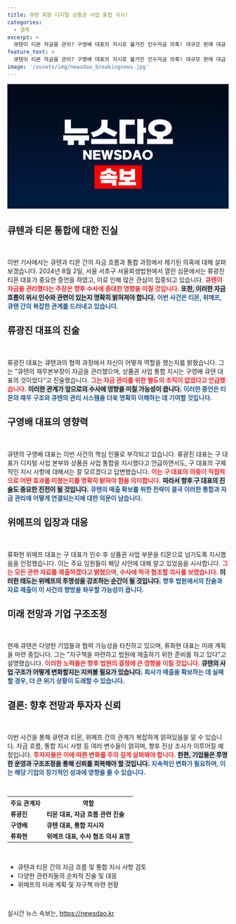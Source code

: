```yaml
---
title: 큐텐 회장 디지털 상품권 사업 통합 지시!
categories:
  - 경제
excerpt: >
  큐텐이 티몬 자금을 관리? 구영배 대표의 지시로 불거진 인수자금 의혹! 대규모 판매 대금 미정산 사태의 진실은? 류광진, 알고 있는 사실이며 수사에 협조하겠다 밝혀.
feature_text: >
  큐텐이 티몬 자금을 관리? 구영배 대표의 지시로 불거진 인수자금 의혹! 대규모 판매 대금 미정산 사태의 진실은? 류광진, 알고 있는 사실이며 수사에 협조하겠다 밝혀.
image: '/assets/img/newsdao_breakingnews.jpg'
---
```


<p><img src="/assets/img/newsdao_breakingnews.jpg" alt="implanttips 속보" /></p>

<h2 data-ke-size="size26">큐텐과 티몬 통합에 대한 진실</h2>

<p data-ke-size="size16">&nbsp;</p>

<p>이번 기사에서는 큐텐과 티몬 간의 자금 흐름과 통합 과정에서 제기된 의혹에 대해 살펴보겠습니다. 2024년 8월 2일, 서울 서초구 서울회생법원에서 열린 심문에서는 류광진 티몬 대표가 중요한 증언을 하였고, 이로 인해 많은 관심이 집중되고 있습니다. <b><span style="color: #ee2323;">큐텐이 자금을 관리했다는 주장은 향후 수사에 중대한 영향을 미칠 것입니다.</span></b> <b><span style="background-color: #21538527;">또한, 이러한 자금 흐름이 위시 인수와 관련이 있는지 명확히 밝혀져야 합니다.</span></b> <b><span style="color: #1a5490;">이번 사건은 티몬, 위메프, 큐텐 간의 복잡한 관계를 드러내고 있습니다.</span></b></p>

<h2 data-ke-size="size26">류광진 대표의 진술</h2>

<p data-ke-size="size16">&nbsp;</p>

<p>류광진 대표는 큐텐과의 협력 과정에서 자신이 어떻게 역할을 했는지를 밝혔습니다. 그는 "큐텐의 재무본부장이 자금을 관리했으며, 상품권 사업 통합 지시는 구영배 큐텐 대표의 것이었다"고 진술했습니다. <b><span style="color: #ee2323;">그는 자금 관리를 위한 별도의 조직이 없었다고 언급했습니다.</span></b> <b><span style="background-color: #21538527;">이러한 관계가 앞으로의 수사에 영향을 미칠 가능성이 큽니다.</span></b> <b><span style="color: #1a5490;">이러한 증언은 티몬의 재무 구조와 큐텐의 관리 시스템을 더욱 명확히 이해하는 데 기여할 것입니다.</span></b></p>

<h2 data-ke-size="size26">구영배 대표의 영향력</h2>

<p data-ke-size="size16">&nbsp;</p>

<p>큐텐의 구영배 대표는 이번 사건의 핵심 인물로 부각되고 있습니다. 류광진 대표는 구 대표가 디지털 사업 본부와 상품권 사업 통합을 지시했다고 언급하면서도, 구 대표의 구체적인 지시 사항에 대해서는 잘 모르겠다고 답변했습니다. <b><span style="color: #ee2323;">이는 구 대표의 의중이 직접적으로 어떤 효과를 미쳤는지를 명확히 밝혀야 함을 의미합니다.</span></b> <b><span style="background-color: #21538527;">따라서 향후 구 대표의 진술도 중요한 진전이 될 것입니다.</span></b> <b><span style="color: #1a5490;">큐텐의 매출 확보를 위한 전략이 결국 이러한 통합과 자금 관리에 어떻게 연결되는지에 대한 의문이 남습니다.</span></b></p>

<h2 data-ke-size="size26">위메프의 입장과 대응</h2>

<p data-ke-size="size16">&nbsp;</p>

<p>류화현 위메프 대표는 구 대표가 인수 후 상품권 사업 부문을 티몬으로 넘기도록 지시했음을 인정했습니다. 이는 주요 임원들이 해당 사안에 대해 알고 있었음을 시사합니다. <b><span style="color: #ee2323;">그는 모든 관련 자료를 제출하겠다고 밝혔으며, 수사에 적극 협조할 의사를 보였습니다.</span></b> <b><span style="background-color: #21538527;">이러한 태도는 위메프의 투명성을 강조하는 순간이 될 것입니다.</span></b> <b><span style="color: #1a5490;">향후 법원에서의 진술과 자료 제출이 이 사건의 향방을 좌우할 가능성이 큽니다.</span></b></p>

<h2 data-ke-size="size26">미래 전망과 기업 구조조정</h2>

<p data-ke-size="size16">&nbsp;</p>

<p>현재 큐텐은 다양한 기업들과 협력 가능성을 타진하고 있으며, 류화현 대표는 미래 계획을 마련 중입니다. 그는 "자구책을 마련하고 법원에 제출하기 위한 준비를 하고 있다"고 설명했습니다. <b><span style="color: #ee2323;">이러한 노력들은 향후 법원의 결정에 큰 영향을 미칠 것입니다.</span></b> <b><span style="background-color: #21538527;">큐텐의 사업 구조가 어떻게 변화할지는 지켜볼 필요가 있습니다.</span></b> <b><span style="color: #1a5490;">회사가 매출을 확보하는 데 실패할 경우, 더 큰 위기 상황이 도래할 수 있습니다.</span></b></p>

<h2 data-ke-size="size26">결론: 향후 전망과 투자자 신뢰</h2>

<p data-ke-size="size16">&nbsp;</p>

<p>이번 사건을 통해 큐텐과 티몬, 위메프 간의 관계가 복잡하게 얽혀있음을 알 수 있습니다. 자금 흐름, 통합 지시 사항 등 여러 변수들이 얽히며, 향후 진상 조사가 이루어질 예정입니다. <b><span style="color: #ee2323;">투자자들은 이에 따른 변화를 주의 깊게 살펴봐야 합니다.</span></b> <b><span style="background-color: #21538527;">한편, 기업들은 투명한 운영과 구조조정을 통해 신뢰를 회복해야 할 것입니다.</span></b> <b><span style="color: #1a5490;">지속적인 변화가 필요하며, 이는 해당 기업의 장기적인 성과에 영향을 줄 수 있습니다.</span></b></p>

<p data-ke-size="size16">&nbsp;</p>

<table>
    <tr>
        <th>주요 관계자</th>
        <th>역할</th>
    </tr>
    <tr>
        <td><b>류광진</b></td>
        <td><b>티몬 대표, 자금 흐름 관련 진술</b></td>
    </tr>
    <tr>
        <td><b>구영배</b></td>
        <td><b>큐텐 대표, 통합 지시자</b></td>
    </tr>
    <tr>
        <td><b>류화현</b></td>
        <td><b>위메프 대표, 수사 협조 의사 표명</b></td>
    </tr>
</table>

<p data-ke-size="size16">&nbsp;</p>

<ul>
    <li>큐텐과 티몬 간의 자금 흐름 및 통합 지시 사항 검토</li>
    <li>다양한 관련자들의 순차적 진술 및 대응</li>
    <li>위메프의 미래 계획 및 자구책 마련 현황</li>
</ul>

<p data-ke-size="size16">&nbsp;</p>
실시간 뉴스 속보는, <a href="https://newsdao.kr" rel="dofollow">https://newsdao.kr</a>


